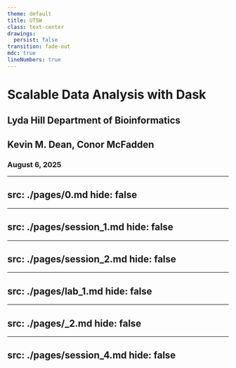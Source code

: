 ```yaml
---
theme: default
title: UTSW
class: text-center
drawings:
  persist: false
transition: fade-out
mdc: true
lineNumbers: true
---
```


# Scalable Data Analysis with Dask
## Lyda Hill Department of Bioinformatics
## Kevin M. Dean, Conor McFadden
### August 6, 2025


---
src: ./pages/0.md
hide: false
---

---
src: ./pages/session_1.md
hide: false
---

---
src: ./pages/session_2.md
hide: false
---

---
src: ./pages/lab_1.md
hide: false
---


---
src: ./pages/_2.md
hide: false
---

---
src: ./pages/session_4.md
hide: false
---
